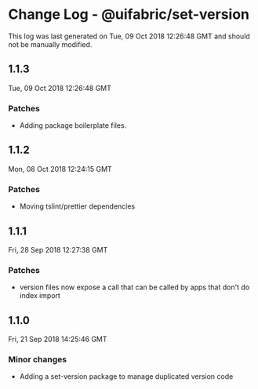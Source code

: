 # Change Log - @uifabric/set-version

This log was last generated on Tue, 09 Oct 2018 12:26:48 GMT and should not be manually modified.

## 1.1.3
Tue, 09 Oct 2018 12:26:48 GMT

### Patches

- Adding package boilerplate files.

## 1.1.2
Mon, 08 Oct 2018 12:24:15 GMT

### Patches

- Moving tslint/prettier dependencies 

## 1.1.1
Fri, 28 Sep 2018 12:27:38 GMT

### Patches

- version files now expose a call that can be called by apps that don't do index import

## 1.1.0
Fri, 21 Sep 2018 14:25:46 GMT

### Minor changes

- Adding a set-version package to manage duplicated version code

